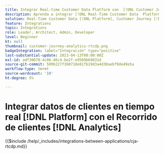 ```yaml
---
title: Integrar Real-time Customer Data Platform con  [!DNL Customer Journey Analytics]
description: Aprenda a integrar [!DNL Real-Time Customer Data  Platform] con [!DNL Customer Journey Analytics].
solution: Real-Time Customer Data [!DNL Platform], Customer Journey [!DNL Analytics]
feature: Integrations
topic: Integrations
role: Leader, Architect, Admin, Developer
level: Beginner
kt: null
thumbnail: customer-journey-analytics-rtcdp.png
badgeIntegration: label="Integración" type="positive"
last-substantial-update: 2023-04-13T00:00:00Z
exl-id: adf30070-4c06-46c4-be2f-e9589b69831d
source-git-commit: 509b227f360718e81fb19d3a4d30aebf9de49e5a
workflow-type: tm+mt
source-wordcount: '19'
ht-degree: 5%

---
```


# Integrar datos de clientes en tiempo real [!DNL Platform] con el Recorrido de clientes [!DNL Analytics]

{{$include /help/_includes/integrations-between-applications/cja-rtcdp.md}}
